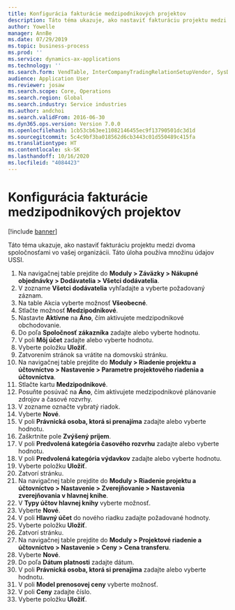 ```yaml
---
title: Konfigurácia fakturácie medzipodnikových projektov
description: Táto téma ukazuje, ako nastaviť fakturáciu projektu medzi dvoma spoločnosťami vo vašej organizácii.
author: Yowelle
manager: AnnBe
ms.date: 07/29/2019
ms.topic: business-process
ms.prod: ''
ms.service: dynamics-ax-applications
ms.technology: ''
ms.search.form: VendTable, InterCompanyTradingRelationSetupVendor, SysDataAreaSelectLookup, ProjParameters, ProjPosting, ProjTransferPrice
audience: Application User
ms.reviewer: josaw
ms.search.scope: Core, Operations
ms.search.region: Global
ms.search.industry: Service industries
ms.author: andchoi
ms.search.validFrom: 2016-06-30
ms.dyn365.ops.version: Version 7.0.0
ms.openlocfilehash: 1cb53cb63ee11082146455ec9f13790501dc3d1d
ms.sourcegitcommit: 5c4c9bf3ba018562d6cb3443c01d550489c415fa
ms.translationtype: HT
ms.contentlocale: sk-SK
ms.lasthandoff: 10/16/2020
ms.locfileid: "4084423"
---
```

# <a name="configure-intercompany-project-invoicing"></a>Konfigurácia fakturácie medzipodnikových projektov

[!include [banner](../../includes/banner.md)]

Táto téma ukazuje, ako nastaviť fakturáciu projektu medzi dvoma spoločnosťami vo vašej organizácii. Táto úloha používa množinu údajov USSI.

1. Na navigačnej table prejdite do **Moduly > Záväzky > Nákupné objednávky > Dodávatelia > Všetci dodávatelia**.
2. V zozname **Všetci dodávatelia** vyhľadajte a vyberte požadovaný záznam.
3. Na table Akcia vyberte možnosť **Všeobecné**.
4. Stlačte možnosť **Medzipodnikové**.
5. Nastavte **Aktívne** na **Áno**, čím aktivujete medzipodnikové obchodovanie.
6. Do poľa **Spoločnosť zákazníka** zadajte alebo vyberte hodnotu.
7. V poli **Môj účet** zadajte alebo vyberte hodnotu.
8. Vyberte položku **Uložiť**.
9. Zatvorením stránok sa vrátite na domovskú stránku.
10. Na navigačnej table prejdite do **Moduly > Riadenie projektu a účtovníctvo > Nastavenie > Parametre projektového riadenia a účtovníctva**.
11. Stlačte kartu **Medzipodnikové**.
12. Posuňte posúvač na **Áno**, čím aktivujete medzipodnikové plánovanie zdrojov a časové rozvrhy.
13. V zozname označte vybratý riadok.
14. Vyberte **Nové**.
15. V poli **Právnická osoba, ktorá si prenajíma** zadajte alebo vyberte hodnotu.
16. Zaškrtnite pole **Zvýšený príjem**.
17. V poli **Predvolená kategória časového rozvrhu** zadajte alebo vyberte hodnotu.
18. V poli **Predvolená kategória výdavkov** zadajte alebo vyberte hodnotu.
19. Vyberte položku **Uložiť**.
20. Zatvorí stránku.
21. Na navigačnej table prejdite do **Moduly > Riadenie projektu a účtovníctvo > Nastavenie > Zverejňovanie > Nastavenia zverejňovania v hlavnej knihe**.
22. V **Typy účtov hlavnej knihy** vyberte možnosť.
23. Vyberte **Nové**.
24. V poli **Hlavný účet** do nového riadku zadajte požadované hodnoty.
25. Vyberte položku **Uložiť**.
26. Zatvorí stránku.
27. Na navigačnej table prejdite do **Moduly > Projektové riadenie a účtovníctvo > Nastavenie > Ceny > Cena transferu**.
28. Vyberte **Nové**.
29. Do poľa **Dátum platnosti** zadajte dátum.
30. V poli **Právnická osoba, ktorá si prenajíma** zadajte alebo vyberte hodnotu.
31. V poli **Model prenosovej ceny** vyberte možnosť.
32. V poli **Ceny** zadajte číslo.
33. Vyberte položku **Uložiť**.

